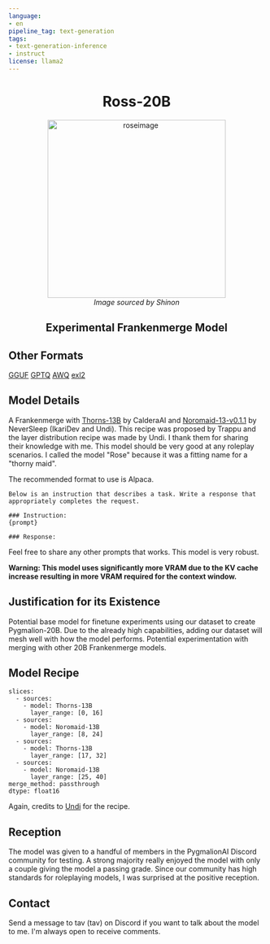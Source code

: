 ```yaml
---
language:
- en
pipeline_tag: text-generation
tags:
- text-generation-inference
- instruct
license: llama2
---
```

<h1 style="text-align: center">Ross-20B</h1>
<center><img src="https://files.catbox.moe/rze9c9.png" alt="roseimage" width="350" height="350"></center>
<center><i>Image sourced by Shinon</i></center>
<h2 style="text-align: center">Experimental Frankenmerge Model</h2>


## Other Formats
[GGUF](https://huggingface.co/TheBloke/Rose-20B-GGUF)
[GPTQ](https://huggingface.co/TheBloke/Rose-20B-GPTQ)
[AWQ](https://huggingface.co/TheBloke/Rose-20B-AWQ)
[exl2](https://huggingface.co/royallab/Rose-20B-exl2)

## Model Details
A Frankenmerge with [Thorns-13B](https://huggingface.co/CalderaAI/13B-Thorns-l2) by CalderaAI and [Noromaid-13-v0.1.1](https://huggingface.co/NeverSleep/Noromaid-13b-v0.1.1) by NeverSleep (IkariDev and Undi). This recipe was proposed by Trappu and the layer distribution recipe was made by Undi. I thank them for sharing their knowledge with me. This model should be very good at any roleplay scenarios. I called the model "Rose" because it was a fitting name for a "thorny maid". 

The recommended format to use is Alpaca. 
```
Below is an instruction that describes a task. Write a response that appropriately completes the request.

### Instruction:
{prompt}

### Response:
```

Feel free to share any other prompts that works. This model is very robust. 

**Warning: This model uses significantly more VRAM due to the KV cache increase resulting in more VRAM required for the context window.**

## Justification for its Existence
Potential base model for finetune experiments using our dataset to create Pygmalion-20B. Due to the already high capabilities, adding our dataset will mesh well with how the model performs. 
Potential experimentation with merging with other 20B Frankenmerge models. 

## Model Recipe
```
slices:
  - sources:
    - model: Thorns-13B
      layer_range: [0, 16]
  - sources:
    - model: Noromaid-13B
      layer_range: [8, 24]
  - sources:
    - model: Thorns-13B
      layer_range: [17, 32]
  - sources:
    - model: Noromaid-13B
      layer_range: [25, 40]
merge_method: passthrough
dtype: float16
```
Again, credits to [Undi](https://huggingface.co/Undi95) for the recipe.

## Reception
The model was given to a handful of members in the PygmalionAI Discord community for testing. A strong majority really enjoyed the model with only a couple giving the model a passing grade. Since our community has high standards for roleplaying models, I was surprised at the positive reception. 

## Contact
Send a message to tav (tav) on Discord if you want to talk about the model to me. I'm always open to receive comments.